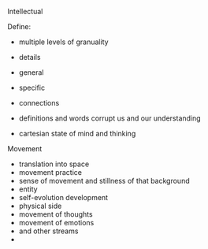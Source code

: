 Intellectual

Define:
- multiple levels of granuality
- details
- general
- specific
- connections

- definitions and words corrupt us and our understanding
- cartesian state of mind and thinking 

Movement
- translation into space
- movement practice
- sense of movement and stillness of that background
- entity
- self-evolution development
- physical side
- movement of thoughts
- movement of emotions
- and other streams
- 